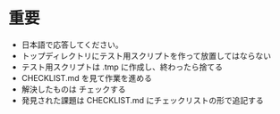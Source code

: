 # 重要
- 日本語で応答してください。
- トップディレクトリにテスト用スクリプトを作って放置してはならない
- テスト用スクリプトは .tmp に作成し、終わったら捨てる
- CHECKLIST.md を見て作業を進める
- 解決したものは チェックする
- 発見された課題は CHECKLIST.md にチェックリストの形で追記する

